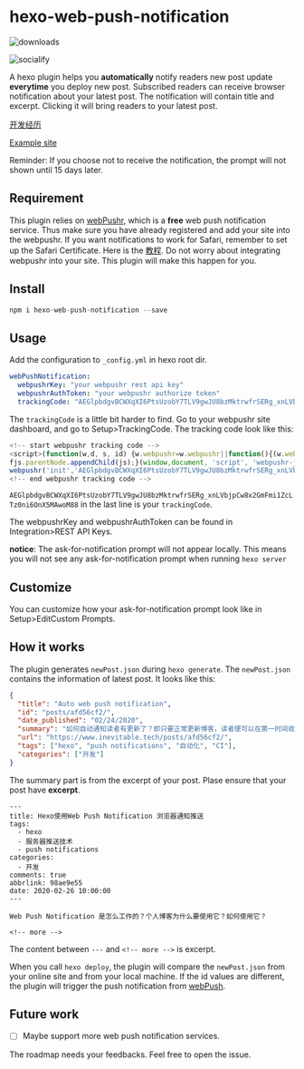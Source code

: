 # hexo-web-push-notification

![downloads](https://img.shields.io/npm/dt/hexo-web-push-notification)

![socialify](https://socialify.git.ci/glazec/hexo-web-push-notification/image?description=1&descriptionEditable=A%20hexo%20plugin%20helps%20you%20automatically%20notify%20readers%20new%20post%20update%20everytime%20you%20deploy%20new%20post.%20&font=Inter&forks=1&language=1&owner=1&pattern=Overlapping%20Hexagons&stargazers=1&theme=Light)

A hexo plugin helps you **automatically** notify readers new post update **everytime** you deploy new post. Subscribed readers can receive browser notification about your latest post. The notification will contain title and excerpt. Clicking it will bring readers to your latest post.

[开发经历](https://www.inevitable.tech/posts/a1b574bb/)

[Example site](https://www.inevitable.tech)

Reminder: If you choose not to receive the notification, the prompt will not shown until 15 days later.

## Requirement

This plugin relies on [webPushr](https://www.webpushr.com/), which is a **free** web push notification service. Thus make sure you have already registered and add your site into the webpushr. If you want notifications to work for Safari, remember to set up the Safari Certificate. Here is the [教程](https://www.inevitable.tech/posts/98ae9e55/). Do not worry about integrating webpushr into your site. This plugin will make this happen for you.

## Install

```js
npm i hexo-web-push-notification --save
```

## Usage

Add the configuration to `_config.yml` in hexo root dir.

```yml
webPushNotification:
  webpushrKey: "your webpushr rest api key"
  webpushrAuthToken: "your webpushr authorize token"
  trackingCode: "AEGlpbdgvBCWXqXI6PtsUzobY7TLV9gwJU8bzMktrwfrSERg_xnLVbjpCw8x2GmFmi1ZcLTz0ni6OnX5MAwoM88"
```

The `trackingCode` is a little bit harder to find. Go to your webpushr site dashboard, and go to Setup>TrackingCode. The tracking code look like this:

```js
<!-- start webpushr tracking code -->
<script>(function(w,d, s, id) {w.webpushr=w.webpushr||function(){(w.webpushr.q=w.webpushr.q||[]).push(arguments)};var js, fjs = d.getElementsByTagName(s)[0];js = d.createElement(s); js.id = id;js.src = "https://cdn.webpushr.com/app.min.js";
fjs.parentNode.appendChild(js);}(window,document, 'script', 'webpushr-jssdk'));
webpushr('init','AEGlpbdgvBCWXqXI6PtsUzobY7TLV9gwJU8bzMktrwfrSERg_xnLVbjpCw8x2GmFmi1ZcLTz0ni6OnX5MAwoM88');</script>
<!-- end webpushr tracking code -->
```

`AEGlpbdgvBCWXqXI6PtsUzobY7TLV9gwJU8bzMktrwfrSERg_xnLVbjpCw8x2GmFmi1ZcLTz0ni6OnX5MAwoM88` in the last line is your `trackingCode`.

The webpushrKey and webpushrAuthToken can be found in Integration>REST API Keys.

**notice**: The ask-for-notification prompt will not appear locally. This means you will not see any ask-for-notification prompt when running `hexo server`

## Customize
You can customize how your ask-for-notification prompt look like in Setup>EditCustom Prompts.

## How it works

The plugin generates `newPost.json` during `hexo generate`. The `newPost.json` contains the information of latest post. It looks like this:

```json
{
  "title": "Auto web push notification",
  "id": "posts/afd56cf2/",
  "date_published": "02/24/2020",
  "summary": "如何自动通知读者有更新了？即只要正常更新博客，读者便可以在第一时间收到关于新文章的通知。",
  "url": "https://www.inevitable.tech/posts/afd56cf2/",
  "tags": ["hexo", "push notifications", "自动化", "CI"],
  "categories": ["开发"]
}
```
The summary part is from the excerpt of your post. Plase ensure that your post have **excerpt**.
```
---
title: Hexo使用Web Push Notification 浏览器通知推送
tags:
  - hexo
  - 服务器推送技术
  - push notifications
categories:
  - 开发
comments: true
abbrlink: 98ae9e55
date: 2020-02-26 10:00:00
---

Web Push Notification 是怎么工作的？个人博客为什么要使用它？如何使用它？

<!-- more -->
```
The content between `---` and `<!-- more -->` is excerpt.

When you call `hexo deploy`, the plugin will compare the `newPost.json` from your online site and from your local machine. If the id values are different, the plugin will trigger the push notification from [webPush](https://www.webpushr.com/).

## Future work

- [ ] Maybe support more web push notification services.

The roadmap needs your feedbacks. Feel free to open the issue.
